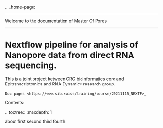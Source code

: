 .. _home-page:

*******************
Welcome to the documentation of Master Of Pores
*******************

Nextflow pipeline for analysis of Nanopore data from direct RNA sequencing. 
=======

This is a joint project between CRG bioinformatics core and Epitranscriptomics and RNA Dynamics research group.

`Doc pages <https://www.sib.swiss/training/course/20211115_NEXTF>`_

Contents:

.. toctree::
   :maxdepth: 1

   about
   first
   second
   third
   fourth

